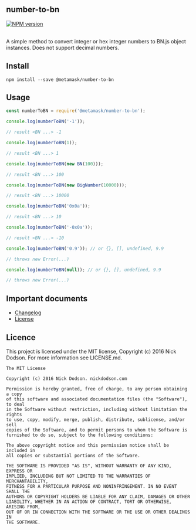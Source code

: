 ## number-to-bn

<div>
  <!-- NPM Version -->
  <a href="https://www.npmjs.org/package/@metamask/number-to-bn">
    <img src="http://img.shields.io/npm/v/@metamask/number-to-bn.svg"
    alt="NPM version" />
  </a>
</div>

<br />

A simple method to convert integer or hex integer numbers to BN.js object instances. Does not support decimal numbers.

## Install

```
npm install --save @metamask/number-to-bn
```

## Usage

```js
const numberToBN = require('@metamask/number-to-bn');

console.log(numberToBN('-1'));

// result <BN ...> -1

console.log(numberToBN(1));

// result <BN ...> 1

console.log(numberToBN(new BN(100)));

// result <BN ...> 100

console.log(numberToBN(new BigNumber(10000)));

// result <BN ...> 10000

console.log(numberToBN('0x0a'));

// result <BN ...> 10

console.log(numberToBN('-0x0a'));

// result <BN ...> -10

console.log(numberToBN('0.9')); // or {}, [], undefined, 9.9

// throws new Error(...)

console.log(numberToBN(null)); // or {}, [], undefined, 9.9

// throws new Error(...)
```

## Important documents

- [Changelog](CHANGELOG.md)
- [License](https://raw.githubusercontent.com/MetaMask/number-to-bn/main/LICENSE)

## Licence

This project is licensed under the MIT license, Copyright (c) 2016 Nick Dodson. For more information see LICENSE.md.

```
The MIT License

Copyright (c) 2016 Nick Dodson. nickdodson.com

Permission is hereby granted, free of charge, to any person obtaining a copy
of this software and associated documentation files (the "Software"), to deal
in the Software without restriction, including without limitation the rights
to use, copy, modify, merge, publish, distribute, sublicense, and/or sell
copies of the Software, and to permit persons to whom the Software is
furnished to do so, subject to the following conditions:

The above copyright notice and this permission notice shall be included in
all copies or substantial portions of the Software.

THE SOFTWARE IS PROVIDED "AS IS", WITHOUT WARRANTY OF ANY KIND, EXPRESS OR
IMPLIED, INCLUDING BUT NOT LIMITED TO THE WARRANTIES OF MERCHANTABILITY,
FITNESS FOR A PARTICULAR PURPOSE AND NONINFRINGEMENT. IN NO EVENT SHALL THE
AUTHORS OR COPYRIGHT HOLDERS BE LIABLE FOR ANY CLAIM, DAMAGES OR OTHER
LIABILITY, WHETHER IN AN ACTION OF CONTRACT, TORT OR OTHERWISE, ARISING FROM,
OUT OF OR IN CONNECTION WITH THE SOFTWARE OR THE USE OR OTHER DEALINGS IN
THE SOFTWARE.
```
